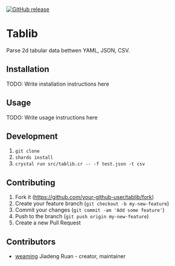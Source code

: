 [![GitHub release](https://img.shields.io/github/release/weaming/tablib.svg)](https://github.com/weaming/tablib/releases)

# Tablib

Parse 2d tabular data bettwen YAML, JSON, CSV.

## Installation

TODO: Write installation instructions here

## Usage

TODO: Write usage instructions here

## Development

1. `git clone`
1. `shards install`
1. `crystal run src/tablib.cr -- -f test.json -t csv`

## Contributing

1. Fork it (<https://github.com/your-github-user/tablib/fork>)
2. Create your feature branch (`git checkout -b my-new-feature`)
3. Commit your changes (`git commit -am 'Add some feature'`)
4. Push to the branch (`git push origin my-new-feature`)
5. Create a new Pull Request

## Contributors

- [weaming](https://github.com/weaming) Jiadeng Ruan - creator, maintainer
